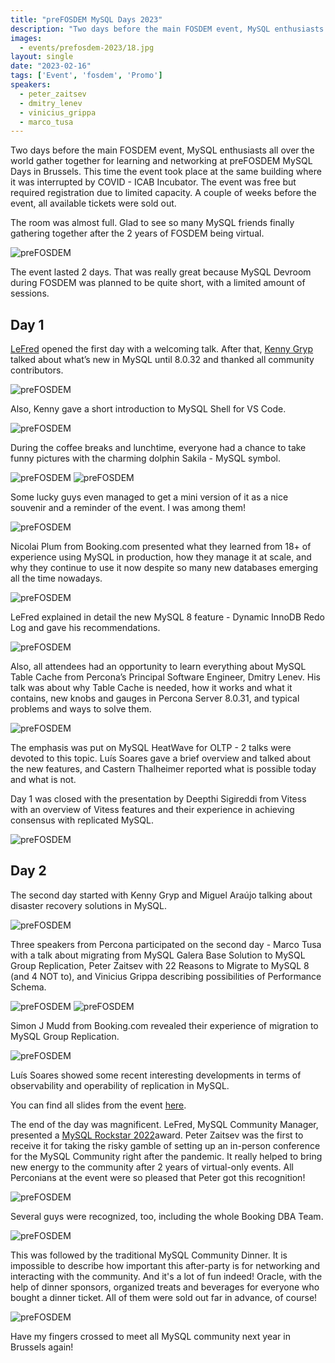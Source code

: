 ```yaml
---
title: "preFOSDEM MySQL Days 2023"
description: "Two days before the main FOSDEM event, MySQL enthusiasts all over the world gather together for learning and networking at preFOSDEM MySQL Days in Brussels."
images:
  - events/prefosdem-2023/18.jpg
layout: single
date: "2023-02-16"
tags: ['Event', 'fosdem', 'Promo']
speakers:
  - peter_zaitsev
  - dmitry_lenev
  - vinicius_grippa
  - marco_tusa
---
```

Two days before the main FOSDEM event, MySQL enthusiasts all over the world gather together for learning and networking at preFOSDEM MySQL Days in Brussels. This time the event took place at the same building where it was interrupted by COVID - ICAB Incubator. The event was free but required registration due to limited capacity. A couple of weeks before the event, all available tickets were sold out. 

The room was almost full. Glad to see so many MySQL friends finally gathering together after the 2 years of FOSDEM being virtual.

![preFOSDEM](/events/prefosdem-2023/1.jpg)

The event lasted 2 days. That was really great because MySQL Devroom during FOSDEM was planned to be quite short, with a limited amount of sessions. 

## Day 1

[LeFred](https://www.linkedin.com/in/freddescamps/) opened the first day with a welcoming talk. After that, [Kenny Gryp](https://www.linkedin.com/in/kgryp/) talked about what’s new in MySQL until 8.0.32 and thanked all community contributors. 

![preFOSDEM](/events/prefosdem-2023/2.jpg)

Also, Kenny gave a short introduction to MySQL Shell for VS Code. 

![preFOSDEM](/events/prefosdem-2023/3.jpg)

During the coffee breaks and lunchtime, everyone had a chance to take funny pictures with the charming dolphin Sakila - MySQL symbol.

![preFOSDEM](/events/prefosdem-2023/4.jpg)
![preFOSDEM](/events/prefosdem-2023/5.jpg)

Some lucky guys even managed to get a mini version of it as a nice souvenir and a reminder of the event. I was among them! 

![preFOSDEM](/events/prefosdem-2023/6.jpg)

Nicolai Plum from Booking.com presented what they learned from 18+ of experience using MySQL in production, how they manage it at scale, and why they continue to use it now despite so many new databases emerging all the time nowadays.

![preFOSDEM](/events/prefosdem-2023/7.jpg)

LeFred explained in detail the new MySQL 8 feature - Dynamic InnoDB Redo Log and gave his recommendations. 

![preFOSDEM](/events/prefosdem-2023/8.jpg)

Also, all attendees had an opportunity to learn everything about MySQL Table Cache from Percona’s Principal Software Engineer, Dmitry Lenev. His talk was about why Table Cache is needed, how it works and what it contains, new knobs and gauges in Percona Server 8.0.31, and typical problems and ways to solve them. 

![preFOSDEM](/events/prefosdem-2023/9.jpg)

The emphasis was put on MySQL HeatWave for OLTP - 2 talks were devoted to this topic. Luís Soares gave a brief overview and talked about the new features, and Castern Thalheimer reported what is possible today and what is not. 

Day 1 was closed with the presentation by Deepthi Sigireddi from Vitess with an overview of Vitess features and their experience in achieving consensus with replicated MySQL.

![preFOSDEM](/events/prefosdem-2023/10.jpg)

## Day 2

The second day started with Kenny Gryp and Miguel Araújo talking about disaster recovery solutions in MySQL. 

![preFOSDEM](/events/prefosdem-2023/11.jpg)

Three speakers from Percona participated on the second day - Marco Tusa with a talk about migrating from MySQL Galera Base Solution to MySQL Group Replication, Peter Zaitsev with 22 Reasons to Migrate to MySQL 8 (and 4 NOT to), and Vinicius Grippa describing possibilities of Performance Schema. 

![preFOSDEM](/events/prefosdem-2023/12.jpg)
![preFOSDEM](/events/prefosdem-2023/13.jpg)

Simon J Mudd from Booking.com revealed their experience of migration to MySQL Group Replication.

![preFOSDEM](/events/prefosdem-2023/14.jpg)

Luís Soares showed some recent interesting developments in terms of observability and operability of replication in MySQL.

You can find all slides from the event [here](https://www.mysql.com/news-and-events/events/prefosdem.html). 

The end of the day was magnificent. LeFred, MySQL Community Manager, presented a [MySQL Rockstar 2022](https://lefred.be/content/mysql-rockstars-2022/)award. Peter Zaitsev was the first to receive it for taking the risky gamble of setting up an in-person conference for the MySQL Community right after the pandemic. It really helped to bring new energy to the community after 2 years of virtual-only events. All Perconians at the event were so pleased that Peter got this recognition! 

![preFOSDEM](/events/prefosdem-2023/15.jpg)

Several guys were recognized, too, including the whole Booking DBA Team. 

![preFOSDEM](/events/prefosdem-2023/16.jpg)

This was followed by the traditional MySQL Community Dinner. It is impossible to describe how important this after-party is for networking and interacting with the community. And it's a lot of fun indeed! Oracle, with the help of dinner sponsors, organized treats and beverages for everyone who bought a dinner ticket. All of them were sold out far in advance, of course!

![preFOSDEM](/events/prefosdem-2023/17.jpg)

Have my fingers crossed to meet all MySQL community next year in Brussels again!

